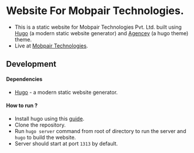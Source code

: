 # Website For Mobpair Technologies.

* This is a static website for Mobpair Technologies Pvt. Ltd. built using [Hugo](https://gohugo.io) (a modern static website generator) and [Agencey](https://github.com/digitalcraftsman/hugo-agency-theme) (a hugo theme) theme. 
* Live at [Mobpair Technologies](mobpair.com).

## __**Development**__

#### Dependencies

* [Hugo](https://gohugo.io) - a modern static website generator.

#### How to run ?

* Install hugo using this [guide](https://gohugo.io/getting-started/installing/).
* Clone the repository.
* Run `hugo server` command from root of directory to run the server and `hugo` to build the website.
* Server should start at port `1313` by default.



